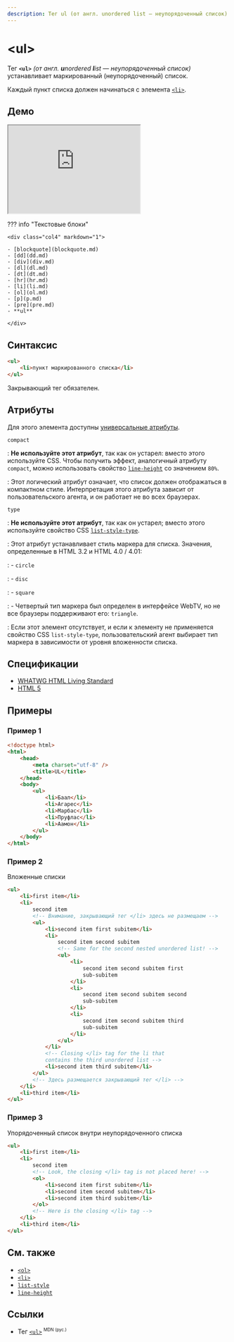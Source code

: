 ```yaml
---
description: Тег ul (от англ. unordered list — неупорядоченный список) устанавливает маркированный (неупорядоченный) список
---
```


# &lt;ul&gt;

Тег **`<ul>`** _(от англ. **u**nordered **l**ist — неупорядоченный список)_ устанавливает маркированный (неупорядоченный) список.

Каждый пункт списка должен начинаться с элемента [`<li>`](li.md).

## Демо

<iframe class="interactive is-tabbed-standard-height" height="200" src="https://interactive-examples.mdn.mozilla.net/pages/tabbed/ul.html" title="MDN Web Docs Interactive Example" loading="lazy" data-readystate="complete"></iframe>

??? info "Текстовые блоки"

    <div class="col4" markdown="1">

    - [blockquote](blockquote.md)
    - [dd](dd.md)
    - [div](div.md)
    - [dl](dl.md)
    - [dt](dt.md)
    - [hr](hr.md)
    - [li](li.md)
    - [ol](ol.md)
    - [p](p.md)
    - [pre](pre.md)
    - **ul**

    </div>

## Синтаксис

```html
<ul>
    <li>пункт маркированного списка</li>
</ul>
```

Закрывающий тег обязателен.

## Атрибуты

Для этого элемента доступны [универсальные атрибуты](uni-attr.md).

`compact`

: **Не используйте этот атрибут**, так как он устарел: вместо этого используйте CSS. Чтобы получить эффект, аналогичный атрибуту `compact`, можно использовать свойство [`line-height`](../css/line-height.md) со значением `80%`.

: Этот логический атрибут означает, что список должен отображаться в компактном стиле. Интерпретация этого атрибута зависит от пользовательского агента, и он работает не во всех браузерах.

`type`

: **Не используйте этот атрибут**, так как он устарел; вместо этого используйте свойство CSS [`list-style-type`](../css/list-style-type.md).

: Этот атрибут устанавливает стиль маркера для списка. Значения, определенные в HTML 3.2 и HTML 4.0 / 4.01:

: - `circle`

: - `disc`

: - `square`

: - Четвертый тип маркера был определен в интерфейсе WebTV, но не все браузеры поддерживают его: `triangle`.

: Если этот элемент отсутствует, и если к элементу не применяется свойство CSS `list-style-type`, пользовательский агент выбирает тип маркера в зависимости от уровня вложенности списка.

## Спецификации

-   [WHATWG HTML Living Standard](https://html.spec.whatwg.org/multipage/grouping-content.html#the-ul-element)
-   [HTML 5](http://www.w3.org/TR/html5/grouping-content.html#the-ul-element)

## Примеры

### Пример 1

```html
<!doctype html>
<html>
    <head>
        <meta charset="utf-8" />
        <title>UL</title>
    </head>
    <body>
        <ul>
            <li>Баал</li>
            <li>Агарес</li>
            <li>Марбас</li>
            <li>Пруфлас</li>
            <li>Аамон</li>
        </ul>
    </body>
</html>
```

### Пример 2

Вложенные списки

```html
<ul>
    <li>first item</li>
    <li>
        second item
        <!-- Внимание, закрывающий тег </li> здесь не размещаем -->
        <ul>
            <li>second item first subitem</li>
            <li>
                second item second subitem
                <!-- Same for the second nested unordered list! -->
                <ul>
                    <li>
                        second item second subitem first
                        sub-subitem
                    </li>
                    <li>
                        second item second subitem second
                        sub-subitem
                    </li>
                    <li>
                        second item second subitem third
                        sub-subitem
                    </li>
                </ul>
            </li>
            <!-- Closing </li> tag for the li that
            contains the third unordered list -->
            <li>second item third subitem</li>
        </ul>
        <!-- Здесь размещается закрывающий тег </li> -->
    </li>
    <li>third item</li>
</ul>
```

### Пример 3

Упорядоченный список внутри неупорядоченного списка

```html
<ul>
    <li>first item</li>
    <li>
        second item
        <!-- Look, the closing </li> tag is not placed here! -->
        <ol>
            <li>second item first subitem</li>
            <li>second item second subitem</li>
            <li>second item third subitem</li>
        </ol>
        <!-- Here is the closing </li> tag -->
    </li>
    <li>third item</li>
</ul>
```

## См. также

-   [`<ol>`](ol.md)
-   [`<li>`](li.md)
-   [`list-style`](../css/list-style.md)
-   [`line-height`](../css/line-height.md)

## Ссылки

-   Тег [`<ul>`](https://developer.mozilla.org/ru/docs/Web/HTML/Element/ul) <sup><small>MDN (рус.)</small></sup>
